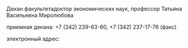 Декан факультетадоктор экономических наук, профессор
Татьяна Васильевна Миролюбова
приемная декана: +7 (342) 239-63-60, +7 (342) 237-17-76 (факс)
электронный адрес:  
